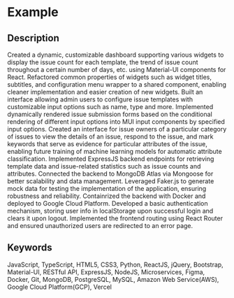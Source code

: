 # Example

## Description

Created a dynamic, customizable dashboard supporting various widgets to display the issue count for each template, the trend of issue count throughout a certain number of days, etc. using Material-UI components for React. Refactored common properties of widgets such as widget titles, subtitles, and configuration menu wrapper to a shared component, enabling cleaner implementation and easier creation of new widgets.
Built an interface allowing admin users to configure issue templates with customizable input options such as name, type and more. Implemented dynamically rendered issue submission forms based on the conditional rendering of different input options into MUI input components by specified input options. 
Created an interface for issue owners of a particular category of issues to view the details of an issue, respond to the issue, and mark keywords that serve as evidence for particular attributes of the issue, enabling future training of machine learning models for automatic attribute classification.
Implemented ExpressJS backend endpoints for retrieving template data and issue-related statistics such as issue counts and attributes. Connected the backend to MongoDB Atlas via Mongoose for better scalability and data management. Leveraged Faker.js to generate mock data for testing the implementation of the application, ensuring robustness and reliability. Containrized the backend with Docker and deployed to Google Cloud Platform.
Developed a basic authentication mechanism, storing user info in localStorage upon successful login and clears it upon logout. Implemented the frontend routing using React Router and ensured unauthorized users are redirected to an error page. 

## Keywords

JavaScript, TypeScript, HTML5, CSS3, Python, ReactJS, jQuery, Bootstrap, Material-UI, RESTful API, ExpressJS, NodeJS, Microservices, Figma, Docker, Git, MongoDB, PostgreSQL, MySQL, Amazon Web Service(AWS), Google Cloud Platform(GCP), Vercel